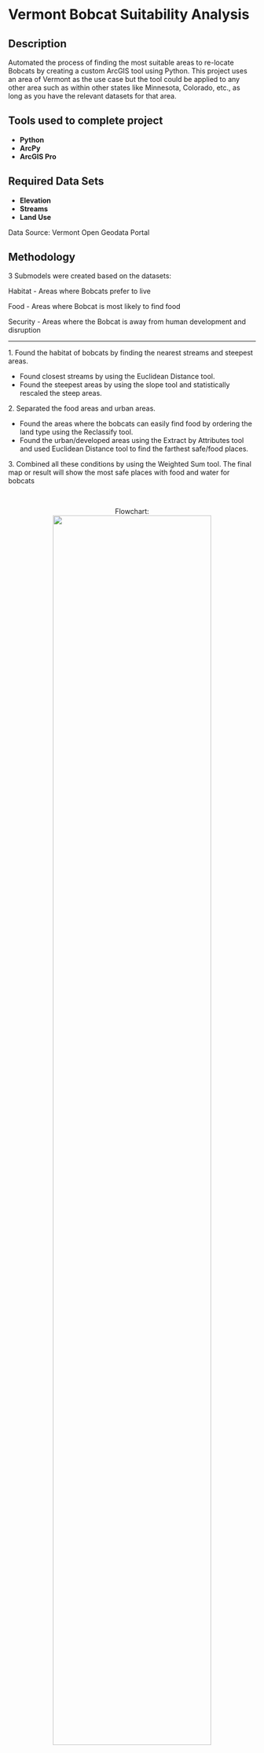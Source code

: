 <h1>Vermont Bobcat Suitability Analysis</h1>

<h2>Description</h2>
Automated the process of finding the most suitable areas to re-locate Bobcats by creating a custom ArcGIS tool using Python. This project uses an area of Vermont as the use case but the tool could be applied to any other area such as within other states like Minnesota, Colorado, etc., as long as you have the relevant datasets for that area.
<br />


<h2>Tools used to complete project</h2>

- <b>Python</b>
- <b>ArcPy</b> 
- <b>ArcGIS Pro</b>

<h2>Required Data Sets</h2>

- <b>Elevation</b>
- <b>Streams</b> 
- <b>Land Use</b>
<p>Data Source: Vermont Open Geodata Portal</p>

<h2>Methodology</h2>
<p>3 Submodels were created based on the datasets:

Habitat - Areas where Bobcats prefer to live

Food - Areas where Bobcat is most likely to find food

Security - Areas where the Bobcat is away from human development and disruption

------------------------------------------------------------------------------------

1\. Found the habitat of bobcats by finding the nearest streams and steepest areas.

- Found closest streams by using the Euclidean Distance tool.
- Found the steepest areas by using the slope tool and statistically rescaled the steep areas.

2\. Separated the food areas and urban areas.
- Found the areas where the bobcats can easily find food by ordering the land type using the Reclassify tool.
- Found the urban/developed areas using the Extract by Attributes tool and used Euclidean Distance tool to find the farthest safe/food places.

3\. Combined all these conditions by using the Weighted Sum tool. The final map or result will show the most safe places with food and water for bobcats

<br/>
<p align="center">
Flowchart:
<br/>
<img src="https://github.com/ShakeebTahir/ArcGIS-Python-Automation/assets/32227140/fd2e1d1c-755a-4ec4-a1b0-e366c5a1b699" height="80%" width="80%"/>

<h2>Walk-Through:</h2>

<p align="center">
Elevation Data Set: 
<br/>
<img src="https://github.com/ShakeebTahir/ArcGIS-Python-Automation/assets/32227140/80263118-e910-4efd-85f5-9d4dad0ff377" height="80%" width="80%"/>
<br />
<br />
Streams Data Set:  <br/>
<img src="https://github.com/ShakeebTahir/ArcGIS-Python-Automation/assets/32227140/3e16a6bb-7d8f-434c-aab1-037c72e19259" height="80%" width="80%"/>
<br />
<br />
Land Use Data Set:  <br/>
<img src="https://github.com/ShakeebTahir/ArcGIS-Python-Automation/assets/32227140/c53cf114-1955-45aa-994e-d3984aa80b34" height="80%" width="80%"/>
<br />
<br />
Make sure tool script reference is set correctly when loaded in:  <br/>
<img src="https://github.com/ShakeebTahir/ArcGIS-Python-Automation/assets/32227140/5e602911-b754-4399-9e8f-f7ccf2275c2d" height="80%" width="80%"/>
<br />
<br />
Add data sets into the tool:  <br/>
<img src="https://github.com/ShakeebTahir/ArcGIS-Python-Automation/assets/32227140/287e1150-03d6-4689-8205-4199bd3bda63"/>
<br />
<br />
Running the tool gives provides us with the most suitable areas to re-locate Bobcats:
<br/>
<img src="https://github.com/ShakeebTahir/ArcGIS-Python-Automation/assets/32227140/c99d1239-45ad-4227-b5d1-d073d5622b1c" height="80%" width="80%"/>
<br />
<b>Note: </b> Can edit the script to give more or less regions depending on needs by changing the "number_of_regions" input parameter in the "LocateRegions" function on Line 93
<br />

</p>
